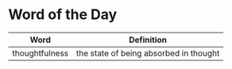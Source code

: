 # Word of the Day

|Word|Definition|
|---|---|
|thoughtfulness|the state of being absorbed in thought|
